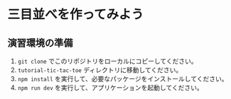 # 三目並べを作ってみよう

## 演習環境の準備

1. `git clone` でこのリポジトリをローカルにコピーしてください。
2. `tutorial-tic-tac-toe` ディレクトリに移動してください。
3. `npm install` を実行して、必要なパッケージをインストールしてください。
4. `npm run dev` を実行して、アプリケーションを起動してください。